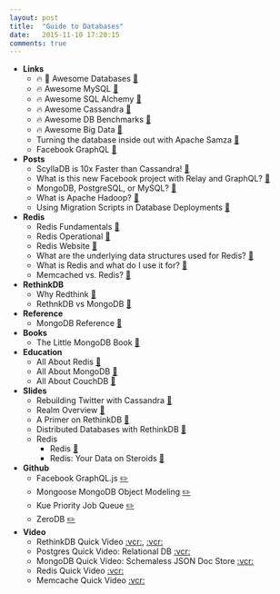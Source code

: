 ```yaml
---
layout: post
title:  "Guide to Databases"
date:   2015-11-10 17:20:15
comments: true
---
```


- **Links**
    - :fire: :raised_hands: Awesome Databases [:link:](https://github.com/numetriclabz/awesome-db)
    - :fire: Awesome MySQL [:link:](https://github.com/shlomi-noach/awesome-mysql/blob/gh-pages/index.md)
    - :fire: Awesome SQL Alchemy [:link:](https://github.com/dahlia/awesome-sqlalchemy)
    - :fire: Awesome Cassandra [:link:](https://github.com/yikebocai/awesome-cassandra)
    - :fire: Awesome DB Benchmarks [:link:](https://github.com/benstopford/awesome-db-benchmarks)
    - :fire: Awesome Big Data [:link:](https://github.com/onurakpolat/awesome-bigdatas)
    - Turning the database inside out with Apache Samza [:link:](http://www.confluent.io/blog/turning-the-database-inside-out-with-apache-samza/)
    - Facebook GraphQL [:link:](https://github.com/facebook/graphql)
- **Posts**
    - ScyllaDB is 10x Faster than Cassandra! [:link:](http://www.scylladb.com/)
    - What is this new Facebook project with Relay and GraphQL? [:link:](http://facebook.github.io/react/blog/2015/02/20/introducing-relay-and-graphql.html)
    - MongoDB, PostgreSQL, or MySQL? [:link:](https://www.quora.com/Which-database-should-I-use-for-a-killer-web-application-MongoDB-PostgreSQL-or-MySQL)
    - What is Apache Hadoop? [:link:](https://hadoop.apache.org/)
    - Using Migration Scripts in Database Deployments [:link:](https://www.simple-talk.com/sql/database-administration/using-migration-scripts-in-database-deployments/)
- **Redis**
    - Redis Fundamentals [:floppy_disk:](http://slides.com/racku/redis-fundamentals#/)
    - Redis Operational [:floppy_disk:](http://slides.com/racku/redis-operational)
    - Redis Website [:link:](http://redis.io/)
    - What are the underlying data structures used for Redis? [:link:](http://stackoverflow.com/questions/9625246/what-are-the-underlying-data-structures-used-for-redis/9626334#9626334)
    - What is Redis and what do I use it for? [:link:](http://stackoverflow.com/questions/7888880/what-is-redis-and-what-do-i-use-it-for?rq=1)
    - Memcached vs. Redis? [:link:](http://stackoverflow.com/questions/10558465/memcached-vs-redis?rq=1)
- **RethinkDB**
    - Why Redthink [:floppy_disk:](http://slides.com/katafrakt/rethinkdb#/)
    - RethnkDB vs MongoDB [:link:](https://www.rethinkdb.com/docs/rethinkdb-vs-mongodb/)
- **Reference**
    - MongoDB Reference [:link:](https://dzone.com/refcardz/mongodb)
- **Books**
    - The Little MongoDB Book [:link:](http://openmymind.net/mongodb.pdf)
- **Education**
    - All About Redis [:link:](http://www.javacodegeeks.com/2015/09/redis-a-nosql-key-value-store.html)
    - All About MongoDB [:link:](http://www.javacodegeeks.com/2015/09/mongodb-a-scalable-nosql-db.html)
    - All About CouchDB [:link:](http://www.webcodegeeks.com/web-development/couchdb-database-for-the-web/)
- **Slides**
    - Rebuilding Twitter with Cassandra [:floppy_disk:](https://speakerdeck.com/matthewrudy/rebuilding-twitter-with-cassandra-and-ruby)
    - Realm Overview [:floppy_disk:](https://speakerdeck.com/jpsim/realm-overview)
    - A Primer on RethinkDB [:floppy_disk:](https://speakerdeck.com/marceloalves/rethinkdb-primer)
    - Distributed Databases with RethinkDB [:floppy_disk:](https://speakerdeck.com/segphault/rethinkdb-training-course)
    - Redis
        - Redis [:floppy_disk:](https://speakerdeck.com/swanson/redis-swiss-army-knife)
        - Redis: Your Data on Steroids [:floppy_disk:](https://speakerdeck.com/ndemoor/redis-your-data-on-steroids)
- **Github**
    - Facebook GraphQL.js [:pencil2:](https://github.com/graphql/graphql-js)
    - Mongoose MongoDB Object Modeling [:pencil2:](https://github.com/Automattic/mongoose)
    - Kue Priority Job Queue [:pencil2:](https://github.com/Automattic/kue)
    - ZeroDB [:pencil2:](https://github.com/zero-db/zerodb)
- **Video**
    - RethinkDB Quick Video [:vcr:](https://www.youtube.com/watch?v=qKPKsBNw604), [:vcr:](https://www.youtube.com/watch?v=rpMJV6Xn1p4)
    - Postgres Quick Video: Relational DB [:vcr:](https://www.youtube.com/watch?v=GI3eO14Fy90)
    - MongoDB Quick Video: Schemaless JSON Doc Store [:vcr:](https://www.youtube.com/watch?v=rnIx_QPngUM)
    - Redis Quick Video [:vcr:](https://www.youtube.com/watch?v=7W1n_SwTw14)
    - Memcache Quick Video [:vcr:](https://www.youtube.com/watch?v=-h9q2FmX4eo)
